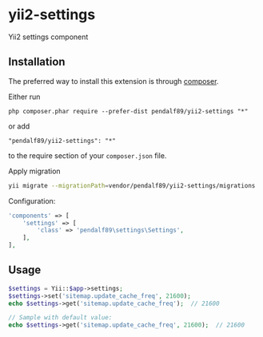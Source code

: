 yii2-settings
=============

Yii2 settings component

Installation
------------

The preferred way to install this extension is through [composer](http://getcomposer.org/download/).

Either run

```
php composer.phar require --prefer-dist pendalf89/yii2-settings "*"
```

or add

```
"pendalf89/yii2-settings": "*"
```

to the require section of your `composer.json` file.

Apply migration
```sh
yii migrate --migrationPath=vendor/pendalf89/yii2-settings/migrations
```

Configuration:

```php
'components' => [
    'settings' => [
        'class' => 'pendalf89\settings\Settings',
    ],
],
```

Usage
------------
```php
$settings = Yii::$app->settings;
$settings->set('sitemap.update_cache_freq', 21600);
echo $settings->get('sitemap.update_cache_freq');  // 21600

// Sample with default value:
echo $settings->get('sitemap.update_cache_freq', 21600);  // 21600
```